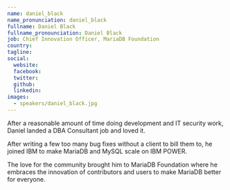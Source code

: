 ```yaml
---
name: daniel_black
name_pronunciation: daniel_black
fullname: Daniel Black
fullname_pronounciation: Daniel Black
job: Chief Innovation Officer, MariaDB Foundation
country: 
tagline: 
social:
  website: 
  facebook: 
  twitter: 
  github: 
  linkedin: 
images:
  - speakers/daniel_black.jpg
---
```


After a reasonable amount of time doing development and IT security work, Daniel landed a DBA Consultant job and loved it.

After writing a few too many bug fixes without a client to bill them to, he joined IBM to make MariaDB and MySQL scale on IBM POWER.

The love for the community brought him to MariaDB Foundation where he embraces the innovation of contributors and users to make MariaDB better for everyone.